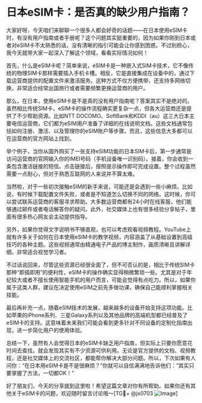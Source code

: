 # 日本eSIM卡：是否真的缺少用户指南？

大家好呀，今天咱们来聊聊一个很多人都会好奇的话题——在日本使用eSIM卡时，有没有用户指南或者手册呢？这个问题其实挺重要的，因为如果你刚到日本或者对eSIM卡不太熟悉的话，没有清晰的指引可能会让你感到困惑。不过别担心，我今天就带大家一起深入了解这个领域，看看实际情况如何！

首先，什么是eSIM卡呢？简单来说，eSIM卡是一种嵌入式SIM卡技术，它不像传统的物理SIM卡那样需要插入手机卡槽。相反，它是直接集成在设备中的，通过下载运营商提供的配置文件来激活服务。这种方式不仅方便携带，还支持多网络切换，非常适合经常出国旅行或者需要频繁更换运营商的用户。

那么，在日本，使用eSIM卡是不是真的没有用户指南呢？答案其实不是绝对的。虽然相比传统SIM卡，eSIM卡的操作流程确实更复杂一点，但各大运营商还是提供了不少帮助资源。比如NTT DOCOMO、SoftBank和KDDI（au）这三大日本主要电信运营商，它们都为eSIM用户准备了详细的在线说明文档。这些文档通常包括如何注册、激活、以及管理你的eSIM账户等步骤。而且，这些信息大多都可以在运营商的官方网站上找到。

举个例子，当你从国外购买了一张支持eSIM功能的日本SIM卡后，第一步通常是访问运营商的官网输入你的IMEI号码（手机设备唯一识别码）。接着，你会收到一条包含激活链接的短信。点击链接后，按照提示操作即可完成设置。整个过程虽然需要一点耐心，但对于熟悉互联网的人来说并不算太难。

当然啦，对于一些初次接触eSIM的新手来说，可能还是会遇到一些小麻烦。比如说，有时候下载配置文件失败，或者是不知道怎么切换不同的网络。这时候，你可以尝试联系运营商的客服寻求帮助。大多数运营商都有24小时在线客服，他们能够通过邮件或者电话解答你的疑问。此外，社交媒体上也有很多经验分享帖子，里面有很多热心网友会主动提供指导。

另外，如果你觉得文字说明书不够直观，也可以考虑观看视频教程。YouTube上就有许多关于如何在日本使用eSIM卡的教学视频，内容涵盖了从基础设置到高级技巧的各种主题。这些视频通常由精通电子产品的博主制作，画质清晰且讲解详细，非常适合视觉学习者。

不过话说回来，尽管这些资源已经很全面了，但不可否认的是，相比于传统SIM卡那种“即插即用”的便利性，eSIM卡的操作确实显得稍微繁琐一些。尤其是对于年纪较大或者不擅长使用智能手机的用户而言，可能会觉得有点吃力。所以，如果你属于这类人群，建议在决定使用eSIM之前先多做功课，确保自己能顺利掌握相关技能。

最后再补充一点，随着eSIM技术的发展，越来越多的设备开始支持这项功能。比如苹果的iPhone系列、三星Galaxy系列以及其他品牌的高端机型都已经普及了eSIM卡的支持。这意味着未来我们可能会看到更多针对不同设备的定制化指南出现，进一步简化用户的使用体验。

总结一下，虽然有人会觉得日本的eSIM卡缺乏用户指南，但实际上只要你愿意花时间去查找，就会发现其实有不少资源可供利用。无论是官方提供的文档、视频教程，还是社交媒体上的交流社区，都能帮你解决大部分问题。所以，下次如果有人问你：“在日本用eSIM卡是不是很麻烦？”你就可以自信满满地告诉他们：“其实只要掌握了方法，一切都OK！”

好了朋友们，今天的分享就到这里啦！希望这篇文章对你有所帮助。如果你还有其他关于eSIM卡的问题，欢迎随时留言讨论哦～[TG💪+ @jx0703 ![Image](https://github.com/user-attachments/assets/dbca1d08-cadb-493c-b0ec-ad6f7a83f270)]
